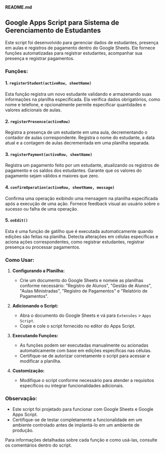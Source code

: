 **README.md**

## Google Apps Script para Sistema de Gerenciamento de Estudantes

Este script foi desenvolvido para gerenciar dados de estudantes, presença em aulas e registros de pagamento dentro do Google Sheets. Ele fornece funções automatizadas para registrar estudantes, acompanhar sua presença e registrar pagamentos.

### Funções:

#### 1. `registerStudent(activeRow, sheetName)`

Esta função registra um novo estudante validando e armazenando suas informações na planilha especificada. Ela verifica dados obrigatórios, como nome e telefone, e opcionalmente permite especificar quantidades e valores adicionais de aulas.

#### 2. `registerPresence(activeRow)`

Registra a presença de um estudante em uma aula, decrementando o contador de aulas correspondente. Registra o nome do estudante, a data atual e a contagem de aulas decrementada em uma planilha separada.

#### 3. `registerPayment(activeRow, sheetName)`

Registra um pagamento feito por um estudante, atualizando os registros de pagamento e os saldos dos estudantes. Garante que os valores do pagamento sejam válidos e maiores que zero.

#### 4. `confirmOperation(activeRow, sheetName, message)`

Confirma uma operação exibindo uma mensagem na planilha especificada após a execução de uma ação. Fornece feedback visual ao usuário sobre o sucesso ou falha de uma operação.

#### 5. `onEdit()`

Esta é uma função de gatilho que é executada automaticamente quando edições são feitas na planilha. Detecta alterações em células específicas e aciona ações correspondentes, como registrar estudantes, registrar presença ou processar pagamentos.

### Como Usar:

1. **Configurando a Planilha:**
   - Crie um documento do Google Sheets e nomeie as planilhas conforme necessário: "Registro de Alunos", "Gestão de Alunos", "Aulas Ministradas", "Registro de Pagamentos" e "Relatório de Pagamentos".

2. **Adicionando o Script:**
   - Abra o documento do Google Sheets e vá para `Extensões` > `Apps Script`.
   - Copie e cole o script fornecido no editor do Apps Script.

3. **Executando Funções:**
   - As funções podem ser executadas manualmente ou acionadas automaticamente com base em edições específicas nas células.
   - Certifique-se de autorizar corretamente o script para acessar e modificar a planilha.

4. **Customização:**
   - Modifique o script conforme necessário para atender a requisitos específicos ou integrar funcionalidades adicionais.

### Observação:

- Este script foi projetado para funcionar com Google Sheets e Google Apps Script.
- Certifique-se de testar completamente a funcionalidade em um ambiente controlado antes de implantá-lo em um ambiente de produção.

Para informações detalhadas sobre cada função e como usá-las, consulte os comentários dentro do script.

